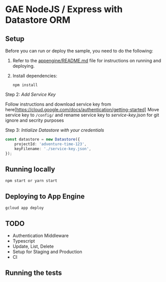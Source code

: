 # GAE NodeJS / Express with Datastore ORM


## Setup

Before you can run or deploy the sample, you need to do the following:

1.  Refer to the [appengine/README.md][readme] file for instructions on
    running and deploying.
1.  Install dependencies:

        npm install
        
Step 2: *Add Service Key*

Follow instructions and download service key from here[https://cloud.google.com/docs/authentication/getting-started]
Move service key to `/config/` and rename service key to *service-key.json* for git ignore and secrity purposes


Step 3: *Intialize Datastore with your credentials*
```ts
const datastore = new Datastore({
    projectId: 'adventure-time-123', 
    keyFilename: './service-key.json', 
});
```

## Running locally

    npm start or yarn start

## Deploying to App Engine

    gcloud app deploy
    
## TODO
- Authentication Middleware
- Typescript
- Update, List, Delete
- Setup for Staging and Production
- CI 

## Running the tests
[appengine]: https://cloud.google.com/appengine/docs/standard/nodejs
[tutorial]: https://cloud.google.com/appengine/docs/standard/nodejs/quickstart
[readme]: ../../README.md
[contributing]: https://github.com/GoogleCloudPlatform/nodejs-docs-samples/blob/master/CONTRIBUTING.md
